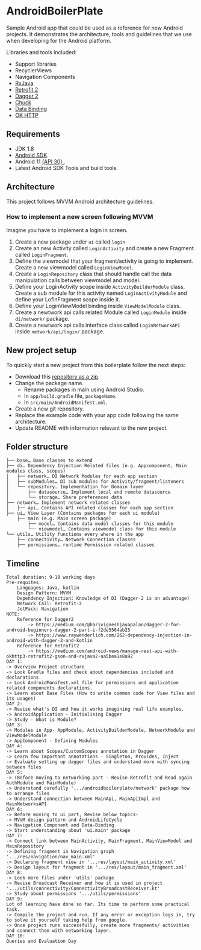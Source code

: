 # AndroidBoilerPlate

Sample Android app that could be used as a reference for new Android projects. It demonstrates the architecture, tools and guidelines that we use when developing for the Android platform.

Libraries and tools included:

- Support libraries
- RecyclerViews
- Navigation Components
- [RxJava](https://github.com/ReactiveX/RxJava)
- [Retrofit 2](http://square.github.io/retrofit/)
- [Dagger 2](http://google.github.io/dagger/)
- [Chuck](https://github.com/jgilfelt/chuck/)
- [Data Binding](https://developer.android.com/topic/libraries/data-binding/index.html)
- [OK HTTP](https://github.com/square/okhttp)

## Requirements

- JDK 1.8
- [Android SDK](http://developer.android.com/sdk/index.html).
- Android 11 [(API 30) ](http://developer.android.com/tools/revisions/platforms.html).
- Latest Android SDK Tools and build tools.


## Architecture

This project follows MVVM Android architecture guidelines.

### How to implement a new screen following MVVM

Imagine you have to implement a login in screen. 

1. Create a new package under `ui` called `login`
2. Create an new Activity called `LoginActivity` and create a new Fragment called `LoginFragment`.
3. Define the viewmodel that your fragment/activity is going to implement. Create a new viewmodel called `LoginViewModel`.
4. Create a `LoginRepository` class that should handle call the data manipulation calls between viewmodel and model.
5. Define your LoginActivity scope inside `ActivityBuilderModule` class. Create a sub module for this activity named `LoginActivityModule` and define your LofinFragment scope inside it.
6. Define your LoginViewModel binding inside `ViewModelModule` class.
7. Create a newtwork api calls related Module called `LoginModule` inside `di/network/` package.
8. Create a newtwork api calls interface class called `LoginNetworkAPI` inside `network/api/login/` package.


## New project setup 

To quickly start a new project from this boilerplate follow the next steps:

* Download this [repository as a zip](https://github.com/sahilgarg90/AndroidBoilerPlate/archive/master.zip).
* Change the package name. 
  * Rename packages in main using Android Studio.
  * In `app/build.gradle` file, `packageName`.
  * In `src/main/AndroidManifest.xml`.
* Create a new git repository.
* Replace the example code with your app code following the same architecture.
* Update README with information relevant to the new project.



## Folder structure
```
├── base… Base classes to extend
├── di… Dependency Injection Related files (e.g. Appcomponent, Main modules class, scopes)
│   ├── network… DI Network Modules for each app section
│   ├── subModules… DI sub modules for Activity/fragment/listeners
│   └── repository… Implementation for Domain layer
│       ├── datasource… Implement local and remote datasource
│       └── storage… Share preferences data
├── network… Implement network related classes
│   ├── api… Contains API related classes for each app section
├── ui… View Layer (Contains packages for each ui module)
    ├── main (e.g. Main screen package)
        ├── model… Contains data model classes for this module
        └── viewmodel… Contains viewmodel class for this module
└── utils… Utility functions every where in the app
    ├── connectivity… Network Connection classes
    ├── permissions… runtime Permission related classes

```

## Timeline

```
Total duration: 9-10 working days
Pre-requites: 
    Languages: Java, kotlin
    Design Pattern: MVVM
    Dependency Injection: Knowledge of DI (Dagger-2 is an advantage)
    Network Call: Retrofit-2
    JetPack: Navigation
NOTE: 
    Reference for Dagger2 
        -> https://medium.com/@harivigneshjayapalan/dagger-2-for-android-beginners-dagger-2-part-i-f2de5564ab25
        -> https://www.raywenderlich.com/262-dependency-injection-in-android-with-dagger-2-and-kotlin
    Reference for Retrofit2
        -> https://medium.com/android-news/manage-rest-api-with-okhttp3-retrofit2-gson-and-rxjava2-aa5bea1e8a92  
DAY 1:
-> Overview Project structure
-> Look Gradle files and check about dependencies included and declarations
-> Look AndroidManifest.xml file for permissions and application related components declarations.
-> Learn about Base Files (How to write common code for View files and its usages)
DAY 2:
-> Revise what's DI and how it works imagining real life examples.
-> AndroidApplication - Initialising Dagger
-> Study - What is Module?
DAY 3:
-> Modules in App- AppModule, ActivityBuilderModule, NetworkModule and ViewModelModule
-> AppComponent - Defining Modules
DAY 4:
-> Learn about Scopes/CustomScopes annotation in Dagger
-> Learn few important annotations - Singleton, Provides, Inject 
-> Evaluate setting up dagger files and understand more with syncing between files
DAY 5:
-> (Before moving to networking part - Revise Retrofit and Read again AuthModule and MainModule)
-> Understand carefully '.../androidboilerplate/network' package how to arrange files
-> Understand connection between MainApi, MainApiImpl and MainNetworksAPI
DAY 6:
-> Before moving to ui part, Revise below topics-
-> MVVM design pattern and AndroidLifeCycle
-> Navigation Component and Data-Binding
-> Start understanding about 'ui.main' package
DAY 7:
-> Connect link between MainActivity, MainFragment, MainViewModel and MainRepository
-> Defining fragment in Navigation graph '.../res/navigation/nav_main.xml'
-> Declaring fragment view in '...res/layout/main_activity.xml'
-> Design layout for fragment in '.../res/layout/main_fragment.xml'
DAY 8:
-> Look more files under 'utils' package
-> Revise Broadcast Receiver and how it is used in project '.../utils/connectivity/ConnectivityBroadcastReceiver.kt'
-> Study about permissions '.../utils/permissions'
DAY 9:
Lot of learning have done so far. Its time to perform some practical task. 
-> Compile the project and run. If any error or exception logs in, try to solve it yourself taking help from google.
-> Once project runs successfully, create more fragments/ activities and connect them with networking layer.
DAY 10:
Queries and Evaluation Day
```
